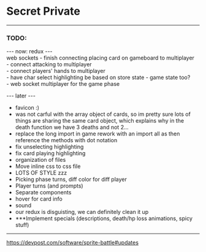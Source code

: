 # Secret Private  
  
--------------------------------------------------------  
  
### TODO:  
--- now: redux ---  
web sockets 
    - finish connecting placing card on gameboard to multiplayer  
    - connect attacking to multiplayer  
    - connect players' hands to multiplayer  
    - have char select highlighting be based on store state - game state too?  
    - web socket multiplayer for the game phase  
  
--- later ---  
- favicon :)  
- was not carful with the array object of cards, so im pretty sure lots of things are sharing the same card object, which explains why in the death function we have 3 deaths and not 2...  
- replace the long import in game rework with an import all as <name> then reference the methods with dot notation
- fix unselecting highlighting 
- fix card playing highlighting  
- organization of files  
- Move inline css to css file
- LOTS OF STYLE zzz  
- Picking phase turns, diff color for diff player  
- Player turns (and prompts)  
- Separate components
- hover for card info  
- sound  
- our redux is disguisting, we can definitely clean it up  
- ***Implement specials (descriptions, death/hp loss animations, spicy stuff)  
  
--------------------------------------------------------     
    
https://devpost.com/software/sprite-battle#updates